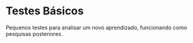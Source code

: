 # Testes Básicos

Pequenos testes para analisar um novo aprendizado, funcionando como pesquisas posteriores.
